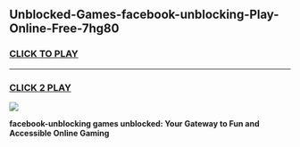 
## Unblocked-Games-facebook-unblocking-Play-Online-Free-7hg80
<h3>
<a href="https://premium76.site?title=facebook-unblocking&ref=26A">CLICK TO PLAY</a></h3>
<hr>

<h3>
<a href="https://premium76.site?title=facebook-unblocking&ref=26A">CLICK 2 PLAY</a>
  
</h3>

<a href="https://premium76.site?title=facebook-unblocking&ref=26A"><img src="https://clearcache.store/games.png"></a>


**facebook-unblocking games unblocked: Your Gateway to Fun and Accessible Online Gaming**
